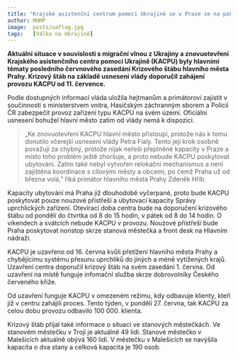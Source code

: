 ```yaml
---
title: "Krajské asistenční centrum pomoci Ukrajině se v Praze se na pokyn vlády znovu otevře"
author: MHMP
image: 	posts/uaflag.jpg
tags:   [Válka na Ukrajině]
---
```


**Aktuální situace v souvislosti s migrační vlnou z Ukrajiny a znovuotevření Krajského asistenčního centra pomoci Ukrajině (KACPU) byly hlavními tématy posledního červnového zasedání Krizového štábu hlavního města Prahy. Krizový štáb na základě usnesení vlády doporučil zahájení provozu KACPU od 11. července.**

Podle dostupných informací vláda uložila hejtmanům a primátorovi zajistit v součinnosti s ministerstvem vnitra, Hasičským záchranným sborem a Policií ČR zabezpečit provoz zařízení typu KACPU na svém území. Oficiální usnesení bohužel hlavní město zatím od vlády nemá k dispozici.

>„Ke znovuotevření KACPU hlavní město přistoupí, protože nás k tomu donutilo včerejší usnesení vlády Petra Fialy. Tento její krok osobně považuji za chybný, protože nijak neřeší přeplněné kapacity v Praze a místo toho problém ještě zhoršuje, a proto nebude KACPU poskytovat ubytování. Zatím také nebyl vytvořen relokační mechanismus a není zajištěna koordinace s cílovými městy a obcemi, po čemž Praha už od března volá,” říká primátor hlavního města Prahy Zdeněk Hřib.

Kapacity ubytování má Praha již dlouhodobě vyčerpané, proto bude KACPU poskytovat pouze nouzové přístřeší a ubytovací kapacity Správy uprchlických zařízení. Otevírací doba centra bude na doporučení krizového štábu od pondělí do čtvrtka od 8 do 15 hodin, v pátek od 8 do 14 hodin. O víkendech a svátcích nebude KACPU v provozu. Nouzové přístřeší bude Praha poskytovat nonstop skrze stanová městečka a front desk na Hlavním nádraží.

KACPU je uzavřeno od 16. června kvůli přetížení hlavního města Prahy a chybějícímu systému přesunu uprchlíků do jiných a méně vytížených krajů. Uzavření centra doporučil krizový štáb na svém zasedání 1. června. Od uzavření na místě funguje infomační služba skrze dobrovolníky Českého červeného kříže.

Od uzavření funguje KACPU v omezeném režimu, kdy odbavuje klienty, kteří již v centru zahájili proces. Tento týden, v pondělí 27. června, tak KACPU za celou dobu provozu odbavilo 100 000. klienta.

Krizový štáb přijal také informace o situaci ve stanových městečkách. Ve stanovém městečku v Troji je aktuálně 49 lidí. Stanové městečko v Malešicích aktuálně obývá 160 lidí. V městečku v Malešicích se navýšila kapacita o dva stany a celková kapacita je 190 osob.

 
